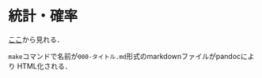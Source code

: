 # 統計・確率

[ここ](https://tiro-finale.github.io/probability-and-statistics/)から見れる．

`make`コマンドで名前が`000-タイトル.md`形式のmarkdownファイルがpandocにより
HTML化される．
